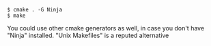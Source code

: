 ```shell
$ cmake . -G Ninja
$ make
```

You could use other cmake generators as well, in case you don't have "Ninja" installed. "Unix Makefiles" is a reputed alternative
